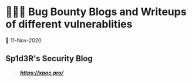 # 👨🏻‍💻 Bug Bounty Blogs and Writeups of different vulnerablities
📅 11-Nov-2020
## Sp1d3R's Security Blog
> ***https://xpoc.pro/***
